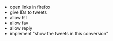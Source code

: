 * open links in firefox
* give IDs to tweets
* allow RT
* allow fav
* allow reply
* implement "show the tweets in this conversion"
